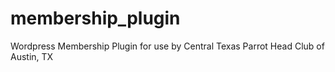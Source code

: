membership_plugin
=================

Wordpress Membership Plugin for use by Central Texas Parrot Head Club of Austin, TX
